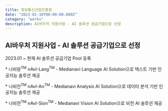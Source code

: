 ```yaml
---
title: 정보통신산업진흥원
date: "2023-01-10T00:00:00.000Z"
category: "works"
description: AI바우처 지원사업 - AI 솔루션 공급기업으로 선정
---
```


## AI바우처 지원사업 - AI 솔루션 공급기업으로 선정

2023.01 ~ 현재  AI 솔루션 공급기업 Pool 등록


<p className="col-2-text"> * 나비랑<sup>TM</sup> n<span style = {{color:'red'}}>A</span>v<span style = {{color:'red'}}>I</span>-Lang<sup>TM</sup> - Medianavi Language AI Solution으로 텍스트 기반 인공지능 솔루션 제공

</p>
<p className="col-2-text"> * 나비안<sup>TM</sup> n<span style = {{color:'red'}}>A</span>v<span style = {{color:'red'}}>I</span>-An<sup>TM</sup> - Medianavi Analysis AI Solution으로 데이터 분석 기반 인공지능 솔루션 제공 

</p>

</p>
<p className="col-2-text"> * 나비전<sup>TM</sup> n<span style = {{color:'red'}}>A</span>v<span style = {{color:'red'}}>I</span>-Sion<sup>TM</sup> - Medianavi Vision AI Solution으로 비전 AI 솔루션 제공

</p>


